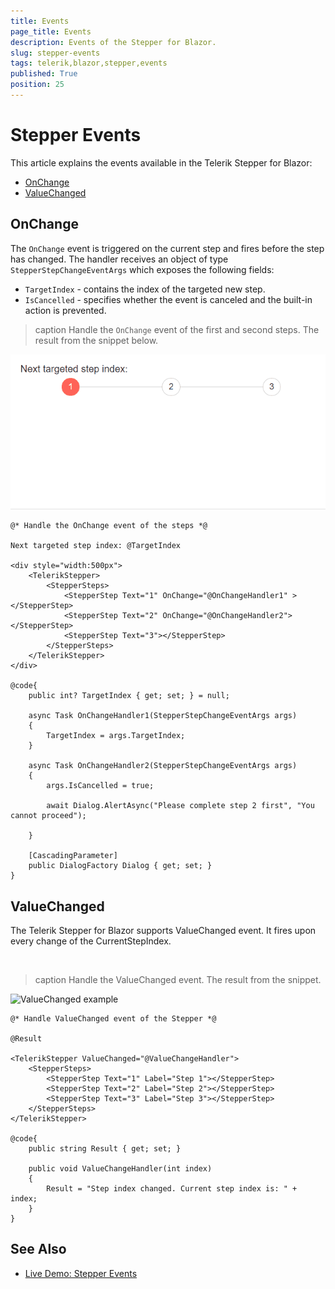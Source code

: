 ```yaml
---
title: Events
page_title: Events
description: Events of the Stepper for Blazor.
slug: stepper-events
tags: telerik,blazor,stepper,events
published: True
position: 25
---
```


# Stepper Events

This article explains the events available in the Telerik Stepper for Blazor:

* [OnChange](#onchange)
* [ValueChanged](#valuechanged)

## OnChange

The `OnChange` event is triggered on the current step and fires before the step has changed. The handler receives an object of type `StepperStepChangeEventArgs` which exposes the following fields:

* `TargetIndex` - contains the index of the targeted new step.
* `IsCancelled` - specifies whether the event is canceled and the built-in action is prevented.

>caption Handle the `OnChange` event of the first and second steps. The result from the snippet below.


![OnChange](images/onchange-example.gif)

````CSHTML
@* Handle the OnChange event of the steps *@

Next targeted step index: @TargetIndex

<div style="width:500px">
    <TelerikStepper>
        <StepperSteps>
            <StepperStep Text="1" OnChange="@OnChangeHandler1" ></StepperStep>
            <StepperStep Text="2" OnChange="@OnChangeHandler2"></StepperStep>
            <StepperStep Text="3"></StepperStep>
        </StepperSteps>
    </TelerikStepper>
</div>

@code{
    public int? TargetIndex { get; set; } = null;

    async Task OnChangeHandler1(StepperStepChangeEventArgs args)
    {
        TargetIndex = args.TargetIndex;
    }

    async Task OnChangeHandler2(StepperStepChangeEventArgs args)
    {
        args.IsCancelled = true;

        await Dialog.AlertAsync("Please complete step 2 first", "You cannot proceed");

    }

    [CascadingParameter]
    public DialogFactory Dialog { get; set; }
}
````


## ValueChanged

The Telerik Stepper for Blazor supports ValueChanged event. It fires upon every change of the CurrentStepIndex.

<br/>

>caption Handle the ValueChanged event. The result from the snippet.

![ValueChanged example](images/value-changed-example.gif)

````CSHTML
@* Handle ValueChanged event of the Stepper *@

@Result

<TelerikStepper ValueChanged="@ValueChangeHandler">
    <StepperSteps>
        <StepperStep Text="1" Label="Step 1"></StepperStep>
        <StepperStep Text="2" Label="Step 2"></StepperStep>
        <StepperStep Text="3" Label="Step 3"></StepperStep>
    </StepperSteps>
</TelerikStepper>

@code{
    public string Result { get; set; }

    public void ValueChangeHandler(int index)
    {
        Result = "Step index changed. Current step index is: " + index;
    }
}
````

## See Also

  * [Live Demo: Stepper Events](https://demos.telerik.com/blazor-ui/stepper/events)